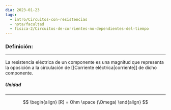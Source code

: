 ```yaml
---
dia: 2023-01-23
tags:
  - intro/Circuitos-con-resistencias
  - nota/facultad
  - fisica-2/Circuitos-de-corrientes-no-dependientes-del-tiempo
---
```

### Definición:
---
La resistencia eléctrica de un componente es una magnitud que representa la oposición a la circulación de [[Corriente eléctrica|corriente]] de dicho componente.

##### Unidad
---
$$
\begin{align}
[R] = Ohm \space (\Omega)
\end{align}
$$
